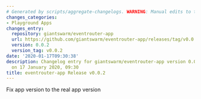 ```yaml
---
# Generated by scripts/aggregate-changelogs. WARNING: Manual edits to this files will be overwritten.
changes_categories:
- Playground Apps
changes_entry:
  repository: giantswarm/eventrouter-app
  url: https://github.com/giantswarm/eventrouter-app/releases/tag/v0.0.2
  version: 0.0.2
  version_tag: v0.0.2
date: '2020-01-17T09:30:38'
description: Changelog entry for giantswarm/eventrouter-app version 0.0.2, published
  on 17 January 2020, 09:30
title: eventrouter-app Release v0.0.2
---
```


Fix app version to the real app version
